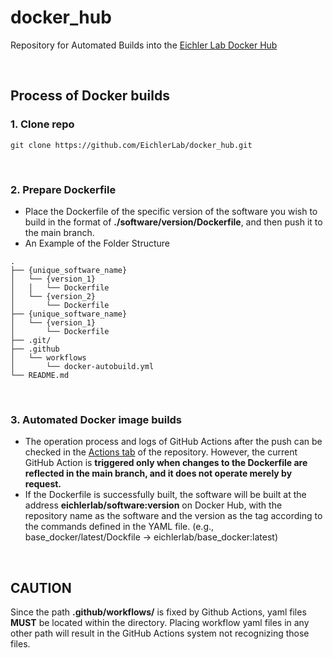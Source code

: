 # docker_hub
Repository for Automated Builds into the [Eichler Lab Docker Hub](https://hub.docker.com/orgs/eichlerlab/)

<br>

## Process of Docker builds

### 1. Clone repo

```commandline
git clone https://github.com/EichlerLab/docker_hub.git
```


<br>

### 2. Prepare Dockerfile
- Place the Dockerfile of the specific version of the software you wish to build in the format of **./software/version/Dockerfile**, and then push it to the main branch.
- An Example of the Folder Structure
```commandline
.
├── {unique_software_name}
│   └── {version_1}
│   │   └── Dockerfile
│   └── {version_2}
│       └── Dockerfile
├── {unique_software_name}
│   └── {version_1}
│       └── Dockerfile
├── .git/
├── .github
│   └── workflows
│       └── docker-autobuild.yml
└── README.md
```

<br>

### 3. Automated Docker image builds
- The operation process and logs of GitHub Actions after the push can be checked in the [Actions tab](https://github.com/EichlerLab/docker_hub/actions) of the repository. However, the current GitHub Action is **triggered only when changes to the Dockerfile are reflected in the main branch, and it does not operate merely by request.**
- If the Dockerfile is successfully built, the software will be built at the address **eichlerlab/software:version** on Docker Hub, with the repository name as the software and the version as the tag according to the commands defined in the YAML file. (e.g., base_docker/latest/Dockfile -> eichlerlab/base_docker:latest)

<br>

## CAUTION

Since the path **.github/workflows/** is fixed by Github Actions, yaml files **MUST** be located within the directory. Placing workflow yaml files in any other path will result in the GitHub Actions system not recognizing those files.

